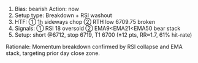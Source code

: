 1. Bias: bearish Action: now  
2. Setup type: Breakdown + RSI washout  
3. HTF: ① 1h sideways chop ② RTH low 6709.75 broken  
4. Signals: ① RSI 18 oversold ② EMA9<EMA21<EMA50 bear stack  
5. Setup: short @6712, stop 6719, T1 6700 (±12 pts, RR≈1.7, 61% hit-rate)  

Rationale: Momentum breakdown confirmed by RSI collapse and EMA stack, targeting prior day close zone.